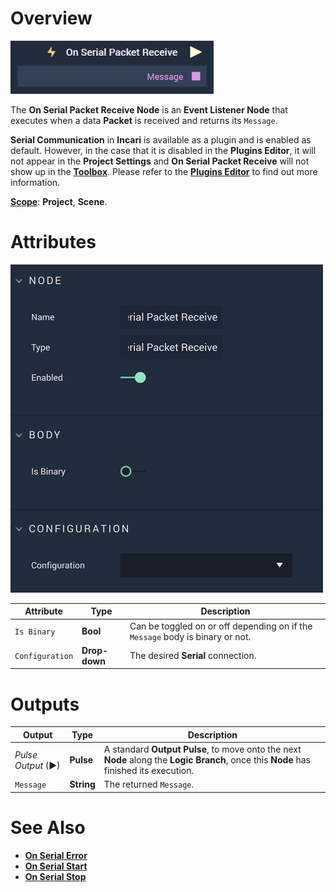 # Overview

![The On Serial Packet Receive Node.](../../../../.gitbook/assets/onserialpacketreceiveupdatedimage.png)

The **On Serial Packet Receive Node** is an **Event Listener Node** that executes when a data **Packet** is received and returns its `Message`.

**Serial Communication** in **Incari** is available as a plugin and is enabled as default. However, in the case that it is disabled in the **Plugins Editor**, it will not appear in the **Project Settings** and **On Serial Packet Receive** will not show up in the [**Toolbox**](../../../overview.md). Please refer to the [**Plugins Editor**](../../../modules/plugins-editor.md) to find out more information.

[**Scope**](../../overview.md#scopes): **Project**, **Scene**.

# Attributes

![The On Serial Packet Receive Node Attributes.](../../../../.gitbook/assets/onserialpacketreceiveattributes.png)

|Attribute|Type|Description|
|---|---|---|
|`Is Binary`|**Bool**|Can be toggled on or off depending on if the `Message` body is binary or not.|
|`Configuration`|**Drop-down**|The desired **Serial** connection.|

# Outputs

|Output|Type|Description|
|---|---|---|
|*Pulse Output* (►)|**Pulse**|A standard **Output Pulse**, to move onto the next **Node** along the **Logic Branch**, once this **Node** has finished its execution.|
|`Message`|**String**|The returned `Message`.|

# See Also

* [**On Serial Error**](onserialerror.md)
* [**On Serial Start**](onserialstart.md)
* [**On Serial Stop**](onserialstop.md)

